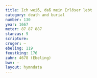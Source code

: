 ```yaml
---
title: Ich weiß, daß mein Erlöser lebt
category: death and burial
number: 130
year: 1667
meter: 87 87 887
stanzas: 9
scripture: 
cruger: —
ebeling: 119
feustking: 176
zahn: 4678 (Ebeling)
bwv: —
layout: hymndata
---
```

<br>

